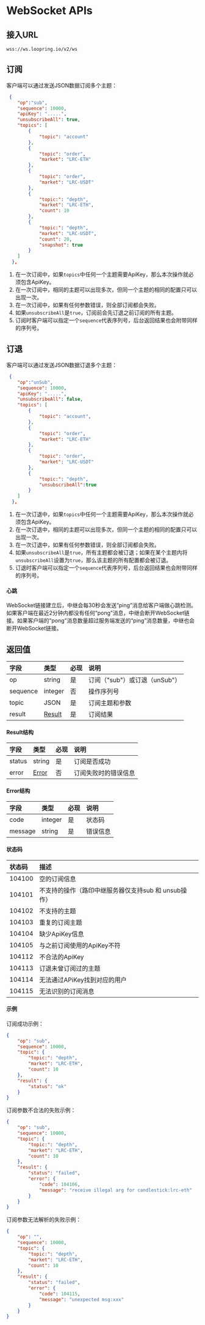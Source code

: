 # WebSocket APIs

## 接入URL

```
wss://ws.loopring.io/v2/ws
```

## 订阅
客户端可以通过发送JSON数据订阅多个主题：

```JSON
 {
    "op":"sub",
    "sequence": 10000,
    "apiKey": ".....",
    "unsubscribeAll": true,
    "topics": [
        {
            "topic": "account"
        },
        {
            "topic": "order",
            "market": "LRC-ETH"
        },
        {
            "topic": "order",
            "market": "LRC-USDT"
        },
        {
            "topic:": "depth",
            "market": "LRC-ETH",
            "count": 10
        },
        {
            "topic:": "depth",
            "market": "LRC-USDT",
            "count": 20,
            "snapshot": true
        }
    ]
  },
```


1. 在一次订阅中，如果`topics`中任何一个主题需要ApiKey，那么本次操作就必须包含ApiKey。
1. 在一次订阅中，相同的主题可以出现多次，但同一个主题的相同的配置只可以出现一次。
1. 在一次订阅中，如果有任何参数错误，则全部订阅都会失败。
1. 如果`unsubscribeAll`是`true`，订阅前会先订退之前订阅的所有主题。
1. 订阅时客户端可以指定一个`sequence`代表序列号，后台返回结果也会附带同样的序列号。



## 订退
客户端可以通过发送JSON数据订退多个主题：

```JSON
 {
    "op":"unSub",
    "sequence": 10000,
    "apiKey": ".....",
    "unsubscribeAll": false,
    "topics": [
        {
            "topic": "account",
        },
        {
            "topic": "order",
            "market": "LRC-ETH"
        },
        {
            "topic": "order",
            "market": "LRC-USDT"
        },
        {
            "topic:": "depth",
            "unsubscribeAll":true
        }
    ]
  },
```


1. 在一次订退中，如果`topics`中任何一个主题需要ApiKey，那么本次操作就必须包含ApiKey。
1. 在一次订退中，相同的主题可以出现多次，但同一个主题的相同的配置只可以出现一次。
1. 在一次订退中，如果有任何参数错误，则全部订阅都会失败。
1. 如果`unsubscribeAll`是`true`，所有主题都会被订退；如果在某个主题内将`unsubscribeAll`设置为`true`，那么该主题的所有配置都会被订退。
1. 订退时客户端可以指定一个`sequence`代表序列号，后台返回结果也会附带同样的序列号。

#### 心跳

WebSocket链接建立后，中继会每30秒会发送“ping”消息给客户端做心跳检测。如果客户端在最近2分钟内都没有任何“pong”消息，中继会断开WebSocket链接。如果客户端的“pong”消息数量超过服务端发送的“ping”消息数量，中继也会断开WebSocket链接。


## 返回值

|  字段  |     类型     | 必现 |               说明               |      
| :---- | :---------- | :------ | :------------------------------ |
|   op   |    string    |    是    |         订阅（"sub"）或订退（unSub"）         |    
|   sequence   |    integer    |    否    |        操作序列号        |   
| topic |   JSON  |    是    |             订阅主题和参数            | 
| result |    [Result](#result)   |    是    |             订阅结果             |            


####  <span id="result">Result结构</span>

|  字段  |      类型       | 必现 |         说明         | 
| :---- | :------------- | :------ | :------------------ |
| status |     string      |    是    |     订阅是否成功     | 
| error  | [Error](#error) |    否    | 订阅失败时的错误信息 | 

####   <span id="error">Error结构</span>

|  字段   |  类型   | 必现 |   说明   |     
| :----- | :----- | :------ | :------ | 
|  code   | integer |    是    |  状态码  |  
| message | string  |    是    | 错误信息 | 

#### 状态码

| **状态码** |                         描述                         |
| :-------- | :-------------------------------------------------- |
|   104100   |                     空的订阅信息                     |
|   104101   | 不支持的操作（路印中继服务器仅支持sub 和 unsub操作） |
|   104102   |                     不支持的主题                     |
|   104103   |                    重复的订阅主题                    |
|   104104   |                    缺少ApiKey信息                    |
|   104105   |              与之前订阅使用的ApiKey不符              |
|   104112   |                    不合法的ApiKey                    |
|   104113   |               订退未曾订阅过的主题               |
|   104114   |             无法通过APiKey找到对应的用户             |
|   104115   |                  无法识别的订阅消息                  |

#### 示例

订阅成功示例：

```json
{
    "op": "sub",
    "sequence": 10000,
    "topic": {
        "topic:": "depth",
        "market": "LRC-ETH",
        "count": 10
    },
    "result": {
        "status": "ok"
    }
}
```

订阅参数不合法的失败示例：

```json
{
    "op": "sub",
    "sequence": 10000,
    "topic": {
        "topic:": "depth",
        "market": "LRC-ETH",
        "count": 10
    },
    "result": {
        "status": "failed",
        "error": {
            "code": 104106,
            "message": "receive illegal arg for candlestick:lrc-eth"
        }
    }
}
```

订阅参数无法解析的失败示例：

```json
{
    "op": "",
    "sequence": 10000,
    "topic": {
        "topic:": "depth",
        "market": "LRC-ETH",
        "count": 10
    },
    "result": {
        "status": "failed",
        "error": {
            "code": 104115,
            "message": "unexpected msg:xxx"
        }
    }
}
```
